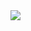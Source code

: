 <a href="#">
  <img align="center" src="https://github-readme-stats.vercel.app/api?username=dennisrogersdev&hide=stars,prs,issues,contribs&count_private=true&show_icons=true&theme=nord&langs_count=10" />
</a>
